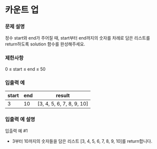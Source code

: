 # 카운트 업
### 문제 설명
정수 start와 end가 주어질 때, start부터 end까지의 숫자를 차례로 담은 리스트를 return하도록 solution 함수를 완성해주세요.

### 제한사항
0 ≤ start ≤ end ≤ 50
### 입출력 예

|start|	end	|result|
|---|---|---|
|3	|10|	[3, 4, 5, 6, 7, 8, 9, 10]|
### 입출력 예 설명
입출력 예 #1

- 3부터 10까지의 숫자들을 담은 리스트 [3, 4, 5, 6, 7, 8, 9, 10]를 return합니다.

